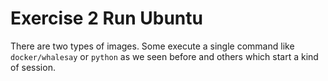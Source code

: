 # Exercise 2 Run Ubuntu

There are two types of images. Some execute a single command like `docker/whalesay` or `python` as we seen before and others which start a kind of session.

